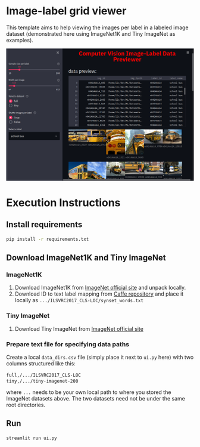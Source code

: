 # Image-label grid viewer

This template aims to help viewing the images per label in a labeled image dataset (demonstrated here using ImageNet1K and Tiny ImageNet as examples).

![demo](demo.png)

# Execution Instructions

## Install requirements

```bash
pip install -r requirements.txt
```
## Download ImageNet1K and Tiny ImageNet

### ImageNet1K

1. Download ImageNet1K from 
[ImageNet official site](https://www.image-net.org/challenges/LSVRC/2012/2012-downloads.php#images) and unpack locally.
2. Download ID to text label mapping from [Caffe repository](https://github.com/HoldenCaulfieldRye/caffe/blob/master/data/ilsvrc12/synset_words.txt) and place it locally as `.../ILSVRC2017_CLS-LOC/synset_words.txt`

### Tiny ImageNet

1. Download Tiny ImageNet from [ImageNet official site](https://www.image-net.org/download-images.php)


### Prepare text file for specifying data paths

Create a local `data_dirs.csv` file (simply place it next to `ui.py` here) with two columns structured like this:

```
full,/.../ILSVRC2017_CLS-LOC
tiny,/.../tiny-imagenet-200
```
where `...` needs to be your own local path to where you stored the ImageNet datasets above. The two datasets need not be under the same root directories.

## Run

```bash
streamlit run ui.py
```

